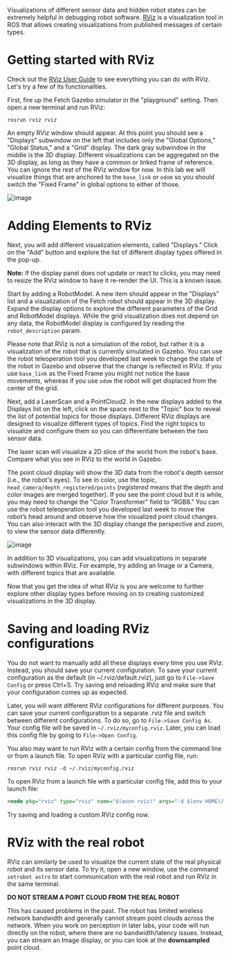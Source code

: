 Visualizations of different sensor data and hidden robot states can be extremely helpful in debugging robot software.
[RViz](http://wiki.ros.org/rviz) is a visualization tool in ROS that allows creating visualizations from published messages of certain types.

# Getting started with RViz

Check out the [RViz User Guide](http://wiki.ros.org/rviz/UserGuide) to see everything you can do with RViz.
Let's try a few of its functionalities.

First, fire up the Fetch Gazebo simulator in the "playground" setting. Then open a new terminal and run RViz:

```
rosrun rviz rviz
```

An empty RViz window should appear.
At this point you should see a "Displays" subwindow on the left that includes only the "Global Options," "Global Status," and a "Grid" display.
The dark gray subwindow in the middle is the 3D display.
Different visualizations can be aggregated on the 3D display, as long as they have a common or linked frame of reference. You can ignore the rest of the RViz window for now.
In this lab we will visualize things that are anchored to the `base_link` or `odom` so you should switch the "Fixed Frame" in global options to either of those.

![image](https://cloud.githubusercontent.com/assets/1175286/25155859/309204e4-244c-11e7-97c1-9823cb046567.png)

# Adding Elements to RViz

Next, you will add different visualization elements, called "Displays."
Click on the "Add" button and explore the list of different display types offered in the pop-up.

**Note:** If the display panel does not update or react to clicks, you may need to resize the RViz window to have it re-render the UI.
This is a known issue.

Start by adding a RobotModel.
A new item should appear in the "Displays" list and a visualization of the Fetch robot should appear in the 3D display. 
Expand the display options to explore the different parameters of the Grid and RobotModel displays.
While the grid visualization does not depend on any data, the RobotModel display is configured by reading the  `robot_description` param.

Please note that RViz is not a simulation of the robot, but rather it is a visualization of the robot that is currently simulated in Gazebo.
You can use the robot teleoperation tool you developed last week to change the state of the robot in Gazebo and observe that the change is reflected in RViz.
If you use `base_link` as the Fixed Frame you might not notice the base movements, whereas if you use `odom` the robot will get displaced from the center of the grid.

Next, add a LaserScan and a PointCloud2.
In the new displays added to the Displays list on the left, click on the space next to the "Topic" box to reveal the list of potential topics for those displays.
Different RViz displays are designed to visualize different types of topics.
Find the right topics to visualize and configure them so you can differentiate between the two sensor data.

The laser scan will visualize a 2D slice of the world from the robot's base.
Compare what you see in RViz to the world in Gazebo.

The point cloud display will show the 3D data from the robot's depth sensor (i.e., the robot's eyes).
To see in color, use the topic, `head_camera/depth_registered/points` (*registered* means that the depth and color images are merged together).
If you see the point cloud but it is while, you may need to change the "Color Transformer" field to "RGB8."
You can use the robot teleoperation tool you developed last week to move the robot’s head around and observe how the visualized point cloud changes.
You can also interact with the 3D display change the perspective and zoom, to view the sensor data differently.

![image](https://cloud.githubusercontent.com/assets/1175286/25156187/df2d5fa2-244d-11e7-8910-0bc2cae8e43f.png)

In addition to 3D visualizations, you can add visualizations in separate subwindows within RViz. For example, try adding an Image or a Camera, with different topics that are available.

Now that you get the idea of what RViz is you are welcome to further explore other display types before moving on to creating customized visualizations in the 3D display.

# Saving and loading RViz configurations

You do not want to manually add all these displays every time you use RViz.
Instead, you should save your current configuration.
To save your current configuration as the default (in ~/.rviz/default.rviz), just go to `File->Save Config` or press Ctrl+S.
Try saving and reloading RViz and make sure that your configuration comes up as expected.

Later, you will want different RViz configurations for different purposes.
You can save your current configuration to a separate .rviz file and switch between different configurations.
To do so, go to `File->Save Config As`.
Your config file will be saved in `~/.rviz/myconfig.rviz`.
Later, you can load this config file by going to `File->Open Config`.

You also may want to run RViz with a certain config from the command line or from a launch file.
To open RViz with a particular config file, run:
```
rosrun rviz rviz -d ~/.rviz/myconfig.rviz
```

To open RViz from a launch file with a particular config file, add this to your launch file:
```xml
<node pkg="rviz" type="rviz" name="$(anon rviz)" args="-d $(env HOME)/.rviz/myconfig.rviz" />
```

Try saving and loading a custom RViz config now.

# RViz with the real robot

RViz can similarly be used to visualize the current state of the real physical robot and its sensor data.
To try it, open a new window, use the command `setrobot astro` to start communication with the real robot and run RViz in the same terminal.

**DO NOT STREAM A POINT CLOUD FROM THE REAL ROBOT**

This has caused problems in the past.
The robot has limited wireless network bandwidth and generally cannot stream point clouds across the network.
When you work on perception in later labs, your code will run directly on the robot, where there are no bandwidth/latency issues.
Instead, you can stream an Image display, or you can look at the **downsampled** point cloud. 
